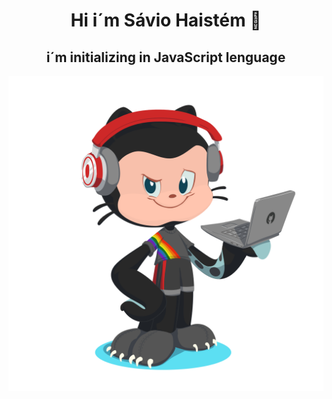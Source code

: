 
   <h1 align="center"> Hi i´m Sávio Haistém 🦄 </h1>

<h2 align="center"> i´m initializing in JavaScript lenguage </h2>
<p align="center">
<img src="my-octocat-1622811861618.png">
</p>
